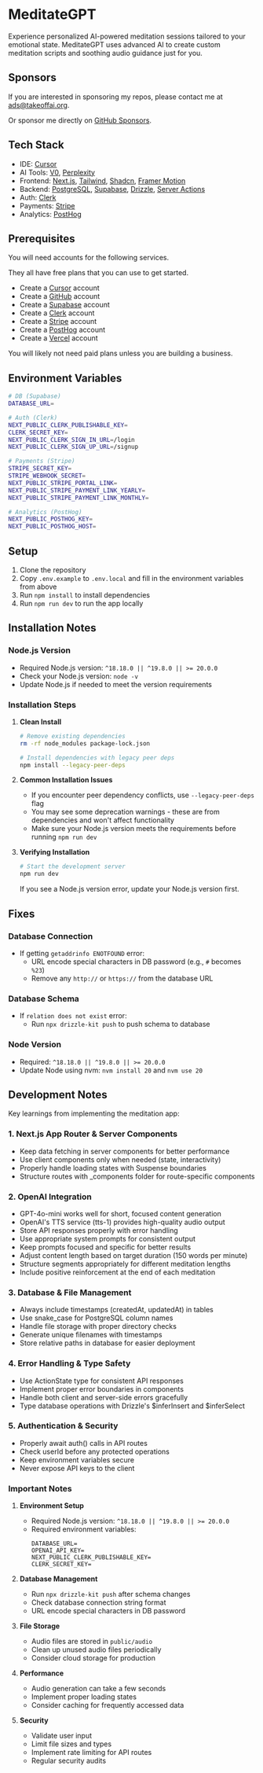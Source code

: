 # MeditateGPT

Experience personalized AI-powered meditation sessions tailored to your emotional state. MeditateGPT uses advanced AI to create custom meditation scripts and soothing audio guidance just for you.

## Sponsors

If you are interested in sponsoring my repos, please contact me at [ads@takeoffai.org](mailto:ads@takeoffai.org).

Or sponsor me directly on [GitHub Sponsors](https://github.com/sponsors/mckaywrigley).

## Tech Stack

- IDE: [Cursor](https://www.cursor.com/)
- AI Tools: [V0](https://v0.dev/), [Perplexity](https://www.perplexity.com/)
- Frontend: [Next.js](https://nextjs.org/docs), [Tailwind](https://tailwindcss.com/docs/guides/nextjs), [Shadcn](https://ui.shadcn.com/docs/installation), [Framer Motion](https://www.framer.com/motion/introduction/)
- Backend: [PostgreSQL](https://www.postgresql.org/about/), [Supabase](https://supabase.com/), [Drizzle](https://orm.drizzle.team/docs/get-started-postgresql), [Server Actions](https://nextjs.org/docs/app/building-your-application/data-fetching/server-actions-and-mutations)
- Auth: [Clerk](https://clerk.com/)
- Payments: [Stripe](https://stripe.com/)
- Analytics: [PostHog](https://posthog.com/)

## Prerequisites

You will need accounts for the following services.

They all have free plans that you can use to get started.

- Create a [Cursor](https://www.cursor.com/) account
- Create a [GitHub](https://github.com/) account
- Create a [Supabase](https://supabase.com/) account
- Create a [Clerk](https://clerk.com/) account
- Create a [Stripe](https://stripe.com/) account
- Create a [PostHog](https://posthog.com/) account
- Create a [Vercel](https://vercel.com/) account

You will likely not need paid plans unless you are building a business.

## Environment Variables

```bash
# DB (Supabase)
DATABASE_URL=

# Auth (Clerk)
NEXT_PUBLIC_CLERK_PUBLISHABLE_KEY=
CLERK_SECRET_KEY=
NEXT_PUBLIC_CLERK_SIGN_IN_URL=/login
NEXT_PUBLIC_CLERK_SIGN_UP_URL=/signup

# Payments (Stripe)
STRIPE_SECRET_KEY=
STRIPE_WEBHOOK_SECRET=
NEXT_PUBLIC_STRIPE_PORTAL_LINK=
NEXT_PUBLIC_STRIPE_PAYMENT_LINK_YEARLY=
NEXT_PUBLIC_STRIPE_PAYMENT_LINK_MONTHLY=

# Analytics (PostHog)
NEXT_PUBLIC_POSTHOG_KEY=
NEXT_PUBLIC_POSTHOG_HOST=
```

## Setup

1. Clone the repository
2. Copy `.env.example` to `.env.local` and fill in the environment variables from above
3. Run `npm install` to install dependencies
4. Run `npm run dev` to run the app locally

## Installation Notes

### Node.js Version
- Required Node.js version: `^18.18.0 || ^19.8.0 || >= 20.0.0`
- Check your Node.js version: `node -v`
- Update Node.js if needed to meet the version requirements

### Installation Steps
1. **Clean Install**
   ```bash
   # Remove existing dependencies
   rm -rf node_modules package-lock.json

   # Install dependencies with legacy peer deps
   npm install --legacy-peer-deps
   ```

2. **Common Installation Issues**
   - If you encounter peer dependency conflicts, use `--legacy-peer-deps` flag
   - You may see some deprecation warnings - these are from dependencies and won't affect functionality
   - Make sure your Node.js version meets the requirements before running `npm run dev`

3. **Verifying Installation**
   ```bash
   # Start the development server
   npm run dev
   ```
   If you see a Node.js version error, update your Node.js version first.

## Fixes

### Database Connection
- If getting `getaddrinfo ENOTFOUND` error:
  - URL encode special characters in DB password (e.g., `#` becomes `%23`)
  - Remove any `http://` or `https://` from the database URL

### Database Schema
- If `relation does not exist` error:
  - Run `npx drizzle-kit push` to push schema to database

### Node Version
- Required: `^18.18.0 || ^19.8.0 || >= 20.0.0`
- Update Node using nvm: `nvm install 20` and `nvm use 20`

## Development Notes

Key learnings from implementing the meditation app:

### 1. Next.js App Router & Server Components

- Keep data fetching in server components for better performance
- Use client components only when needed (state, interactivity)
- Properly handle loading states with Suspense boundaries
- Structure routes with _components folder for route-specific components

### 2. OpenAI Integration

- GPT-4o-mini works well for short, focused content generation
- OpenAI's TTS service (tts-1) provides high-quality audio output
- Store API responses properly with error handling
- Use appropriate system prompts for consistent output
- Keep prompts focused and specific for better results
- Adjust content length based on target duration (150 words per minute)
- Structure segments appropriately for different meditation lengths
- Include positive reinforcement at the end of each meditation

### 3. Database & File Management

- Always include timestamps (createdAt, updatedAt) in tables
- Use snake_case for PostgreSQL column names
- Handle file storage with proper directory checks
- Generate unique filenames with timestamps
- Store relative paths in database for easier deployment

### 4. Error Handling & Type Safety

- Use ActionState type for consistent API responses
- Implement proper error boundaries in components
- Handle both client and server-side errors gracefully
- Type database operations with Drizzle's $inferInsert and $inferSelect

### 5. Authentication & Security

- Properly await auth() calls in API routes
- Check userId before any protected operations
- Keep environment variables secure
- Never expose API keys to the client

### Important Notes

1. **Environment Setup**
   - Required Node.js version: `^18.18.0 || ^19.8.0 || >= 20.0.0`
   - Required environment variables:
     ```
     DATABASE_URL=
     OPENAI_API_KEY=
     NEXT_PUBLIC_CLERK_PUBLISHABLE_KEY=
     CLERK_SECRET_KEY=
     ```

2. **Database Management**
   - Run `npx drizzle-kit push` after schema changes
   - Check database connection string format
   - URL encode special characters in DB password

3. **File Storage**
   - Audio files are stored in `public/audio`
   - Clean up unused audio files periodically
   - Consider cloud storage for production

4. **Performance**
   - Audio generation can take a few seconds
   - Implement proper loading states
   - Consider caching for frequently accessed data

5. **Security**
   - Validate user input
   - Limit file sizes and types
   - Implement rate limiting for API routes
   - Regular security audits
